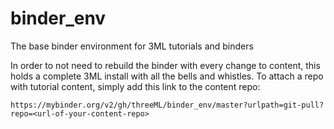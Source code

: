 # binder_env
The base binder environment for 3ML tutorials and binders

In order to not need to rebuild the binder with every change to content, this holds a complete 3ML install with all the bells and whistles. To attach a repo with tutorial content, simply add this link to the content repo:

`https://mybinder.org/v2/gh/threeML/binder_env/master?urlpath=git-pull?repo=<url-of-your-content-repo>`

